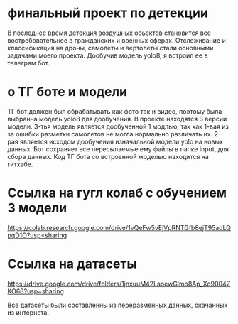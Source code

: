# финальный проект по детекции
В последнее время детекция воздушных обьектов становится все востребовательнее в гражданских и военных сферах. Отслеживание и классификация на дроны, самолеты и вертолеты стали основными задачами моего проекта. Дообучив модель yolo8, я встроил ее в телеграм бот.
# о ТГ боте и модели
ТГ бот должен был обрабатывать как фото так и видео, поэтому была выбранна модель yolo8 для дообучения. В проекте находятся 3 версии модели. 3-тья модель является дообученной 1 модлью, так как 1-вая из за ошибки разметки самолетов не могла нормально различать их. 2-рая является исходом дообучения изначальной модели yolo на новых данных. Бот сохраняет все пересылаемые ему файлы в папке input, для сбора данных. Код ТГ бота со встроенной моделью находится на гитхабе.
# Ссылка на гугл колаб с обучением 3 модели
https://colab.research.google.com/drive/1vQeFw5vEjVpRNTGfb8ejT95adLQpqD1O?usp=sharing
# Ccылка на датасеты
https://drive.google.com/drive/folders/1jnxuuM42LaoewGlmo8Ap_Xo9004ZKO68?usp=sharing

Все датасеты были составленны из переразменных данных, скачанных из интернета.
